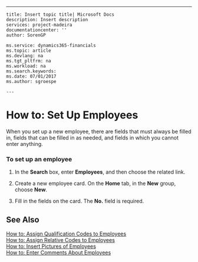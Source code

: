 ---
    title: Insert topic title| Microsoft Docs
    description: Insert description
    services: project-madeira
    documentationcenter: ''
    author: SorenGP

    ms.service: dynamics365-financials
    ms.topic: article
    ms.devlang: na
    ms.tgt_pltfrm: na
    ms.workload: na
    ms.search.keywords:
    ms.date: 07/01/2017
    ms.author: sgroespe

    ---
# How to: Set Up Employees
When you set up a new employee, there are fields that must always be filled in, fields that can be filled in as needed, and fields in which you cannot enter anything.  
  
### To set up an employee  
  
1.  In the **Search** box, enter **Employees**, and then choose the related link.  
  
2.  Create a new employee card. On the **Home** tab, in the **New** group, choose **New**.  
  
3.  Fill in the fields on the card. The **No.** field is required.  
  
## See Also  
 [How to: Assign Qualification Codes to Employees](../how-to-assign-qualification-codes-to-employees.md)   
 [How to: Assign Relative Codes to Employees](../how-to-assign-relative-codes-to-employees.md)   
 [How to: Insert Pictures of Employees](../how-to-insert-pictures-of-employees.md)   
 [How to: Enter Comments About Employees](../how-to-enter-comments-about-employees.md)